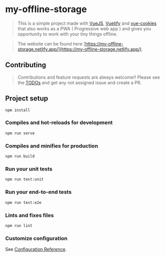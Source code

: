 # my-offline-storage

> This is a simple project made with [VueJS](https://vuejs.org/), [Vuetify](https://vuetifyjs.com/) and [vue-cookies](https://github.com/cmp-cc/vue-cookies) that also works as a PWA ( Progressive web app ) and gives you opportunity to work with your tiny things offline.

> The website can be found here [https://my-offline-storage.netlify.app/](https://my-offline-storage.netlify.app/).

## Contributing
>Contributions and feature requests are always welcome!! Please see the [TODOs](https://github.com/sereneinserenade/my-offline-storage/projects/1) and get any not assigned issue and create a PR.


## Project setup
```
npm install
```

### Compiles and hot-reloads for development
```
npm run serve
```

### Compiles and minifies for production
```
npm run build
```

### Run your unit tests
```
npm run test:unit
```

### Run your end-to-end tests
```
npm run test:e2e
```

### Lints and fixes files
```
npm run lint
```

### Customize configuration
See [Configuration Reference](https://cli.vuejs.org/config/).
